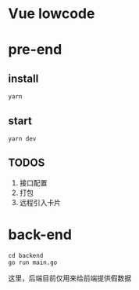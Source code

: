 # Vue lowcode

# pre-end
## install
```
yarn
```

## start
```
yarn dev
```

## TODOS
1. 接口配置
2. 打包
3. 远程引入卡片


# back-end
```
cd backend
go run main.go
```
这里，后端目前仅用来给前端提供假数据